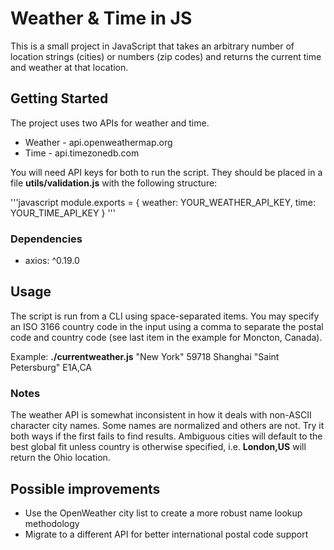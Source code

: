 # Weather & Time in JS

This is a small project in JavaScript that takes an arbitrary number of location strings (cities) or numbers (zip codes) and returns the current time and weather at that location.

## Getting Started

The project uses two APIs for weather and time.
* Weather - api.openweathermap.org
* Time - api.timezonedb.com

You will need API keys for both to run the script. They should be placed in a file **utils/validation.js** with the following structure:

'''javascript
module.exports = {
  weather: YOUR_WEATHER_API_KEY,
  time: YOUR_TIME_API_KEY
}
'''

### Dependencies

* axios: ^0.19.0

## Usage

The script is run from a CLI using space-separated items. You may specify an ISO 3166 country code in the input using a comma to separate the postal code and country code (see last item in the example for Moncton, Canada).

Example: **./currentweather.js** "New York" 59718 Shanghai "Saint Petersburg" E1A,CA

### Notes

The weather API is somewhat inconsistent in how it deals with non-ASCII character city names. Some names are normalized and others are not. Try it both ways if the first fails to find results. Ambiguous cities will default to the best global fit unless country is otherwise specified, i.e. **London,US** will return the Ohio location.

## Possible improvements

* Use the OpenWeather city list to create a more robust name lookup methodology
* Migrate to a different API for better international postal code support